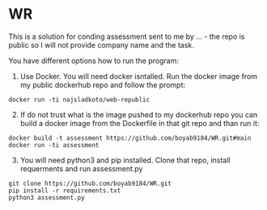 # WR

This is a solution for conding assessment sent to me by ... - the repo is public so I will not provide company name and the task.

You have different options how to run the program:

1. Use Docker. You will need docker isntalled. Run the docker image from my public dockerhub repo and follow the prompt:

 `docker run -ti najsladkoto/web-republic` 

2. If do not trust what is the image pushed to my dockerhub repo you can build a docker image from the Dockerfile in that git repo and than run it:
```
docker build -t assessment https://github.com/boyab9184/WR.git#main
docker run -ti assessment
```

3. You will need python3 and pip installed. Clone that repo, install requerments and run assessment.py
```
git clone https://github.com/boyab9184/WR.git
pip install -r requirements.txt
python3 assessment.py
```
